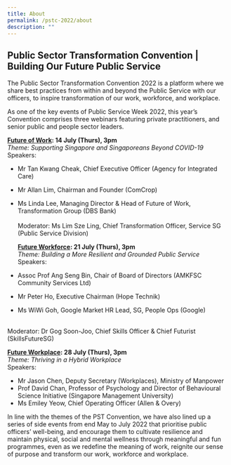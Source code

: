 ```yaml
---
title: About
permalink: /pstc-2022/about
description: ""
---
```

## Public Sector Transformation Convention | Building Our Future Public Service
The Public Sector Transformation Convention 2022 is a platform where we share best practices from within and beyond the Public Service with our officers, to inspire transformation of our work, workforce, and workplace.
<p>
As one of the key events of Public Service Week 2022, this year’s Convention comprises three webinars featuring private practitioners, and senior public and people sector leaders.

<br>

<b>[Future of Work](/pstc-2022/future-of-work/): 14 July (Thurs), 3pm</b><br>
	<i>Theme: Supporting Singapore and Singaporeans Beyond COVID-19</i><br>
	Speakers:<br>
* Mr Tan Kwang Cheak, Chief Executive Officer (Agency for Integrated Care)    
* Mr Allan Lim, Chairman and Founder (ComCrop)
* Ms Linda Lee, Managing Director & Head of Future of Work, Transformation Group (DBS Bank)
	<br>
<br>Moderator: Ms Lim Sze Ling, Chief Transformation Officer, Service SG (Public Service Division)
	<p>
		
	<b>[Future Workforce](/pstc-2022/future-workforce/): 21 July (Thurs), 3pm</b><br>
<i>Theme: Building a More Resilient and Grounded Public Service</i>
<br>Speakers:<br>
* Assoc Prof Ang Seng Bin, Chair of Board of Directors (AMKFSC Community Services Ltd) 
* Mr Peter Ho, Executive Chairman (Hope Technik) 
* Ms WiWi Goh, Google Market HR Lead, SG, People Ops (Google)
<br>
Moderator: Dr Gog Soon-Joo, Chief Skills Officer & Chief Futurist (SkillsFutureSG)
		<p>
			
<b>[Future Workplace](/pstc-2022/future-of-workplace/): 28 July (Thurs), 3pm</b><br>
			<i>Theme: Thriving in a Hybrid Workplace </i><br>
Speakers:
<br>
* Mr Jason Chen, Deputy Secretary (Workplaces), Ministry of Manpower 
* Prof David Chan, Professor of Psychology and Director of Behavioural Science Initiative (Singapore Management University)  
* Ms Emiley Yeow, Chief Operating Officer (Allen & Overy)

<p>
In line with the themes of the PST Convention, we have also lined up a series of side events from end May to July 2022 that prioritise public officers’ well-being, and encourage them to cultivate resilience and maintain physical, social and mental wellness through meaningful and fun programmes, even as we redefine the meaning of work, reignite our sense of purpose and transform our work, workforce and workplace.